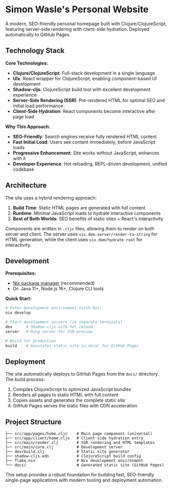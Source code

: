 # Simon Wasle's Personal Website

A modern, SEO-friendly personal homepage built with Clojure/ClojureScript, featuring server-side rendering with client-side hydration. Deployed automatically to GitHub Pages.

## Technology Stack

**Core Technologies:**
- **Clojure/ClojureScript**: Full-stack development in a single language
- **UIx**: React wrapper for ClojureScript, enabling component-based UI development
- **Shadow-cljs**: ClojureScript build tool with excellent development experience
- **Server-Side Rendering (SSR)**: Pre-rendered HTML for optimal SEO and initial load performance
- **Client-Side Hydration**: React components become interactive after page load

**Why This Approach:**
- **SEO-Friendly**: Search engines receive fully rendered HTML content
- **Fast Initial Load**: Users see content immediately, before JavaScript loads
- **Progressive Enhancement**: Site works without JavaScript, enhances with it
- **Developer Experience**: Hot reloading, REPL-driven development, unified codebase

## Architecture

The site uses a hybrid rendering approach:

1. **Build Time**: Static HTML pages are generated with full content
2. **Runtime**: Minimal JavaScript loads to hydrate interactive components
3. **Best of Both Worlds**: SEO benefits of static sites + React's interactivity

Components are written in `.cljc` files, allowing them to render on both server and client. The server uses `uix.dom.server/render-to-string` for HTML generation, while the client uses `uix.dom/hydrate-root` for interactivity.

## Development

**Prerequisites:**
- [Nix package manager](https://nixos.org/download.html) (recommended)
- Or: Java 11+, Node.js 16+, Clojure CLI tools

**Quick Start:**
```bash
# Enter development environment (with Nix)
nix develop

# Start development servers (in separate terminals)
dev      # Shadow-cljs with hot reload
server   # Ring server for SSR preview

# Build for production
build    # Generates static site in docs/ for GitHub Pages
```

## Deployment

The site automatically deploys to GitHub Pages from the `docs/` directory. The build process:

1. Compiles ClojureScript to optimized JavaScript bundles
2. Renders all pages to static HTML with full content
3. Copies assets and generates the complete static site
4. GitHub Pages serves the static files with CDN acceleration

## Project Structure

```
├── src/app/pages/home.cljc    # Main page component (universal)
├── src/app/client/home.cljs   # Client-side hydration entry
├── src/main/render.clj        # SSR rendering and HTML templates
├── src/main/core.clj          # Development server
├── dev/build.clj              # Static site generator
├── shadow-cljs.edn            # ClojureScript build config
├── flake.nix                  # Nix development environment
└── docs/                      # Generated static site (GitHub Pages)
```

This setup provides a robust foundation for building fast, SEO-friendly single-page applications with modern tooling and deployment automation.